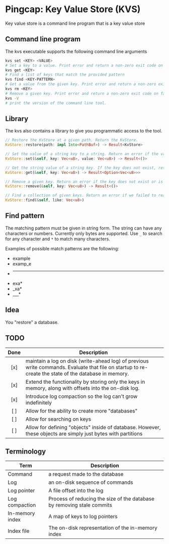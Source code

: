 # Pingcap: Key Value Store (KVS)

Key value store is a command line program that is a key value store

## Command line program

The kvs executable supports the following command line arguments

```bash
kvs set <KEY> <VALUE>
# Set a key to a value. Print error and return a non-zero exit code on failure.
kvs get <KEY>
# Find a list of keys that match the provided pattern
kvs find <KEY-PATTERN>
# Get a value from the given key. Print error and return a non-zero exit code on failure.
kvs rm <KEY>
# Remove a given key. Print error and return a non-zero exit code on failure.
kvs -V
# print the version of the command line tool.
```

## Library

The kvs also contains a library to give you programmatic access to the tool.

```rust
// Restore the KvStore at a given path. Return the KvStore.
KvStore::restore(path: impl Into<PathBuf>) -> Result<KvStore>

// Set the value of a string key to a string. Return an error if the value is not written successfully.
KvStore::set(&self, key: Vec<u8>, value: Vec<u8>) -> Result<()>

// Get the string value of a string key. If the key does not exist, return None. Return an error if the value is not read successfully.
KvStore::get(&self, key: Vec<u8>) -> Result<Option<Vec<u8>>>

// Remove a given key. Return an error if the key does not exist or is not removed successfully.
KvStore::remove(&self, key: Vec<u8>) -> Result<()>

// Find a collection of given keys. Return an error if we failed to read successfully
KvStore::find(&self, like: Vec<u8>)
```

## Find pattern

The matching pattern must be given in string form. The string can have any characters
or numbers. Currently only bytes are supported. Use `_` to search for any character
and `*` to match many characters.

Examples of possible match patterns are the following:

- example
- examp_e
- ___
- exa*
- _xa*
- ___*

## Idea

You "restore" a database.

## TODO

| Done  | Description                                                                                                                                          |
| :---: | ---------------------------------------------------------------------------------------------------------------------------------------------------- |
|  [x]  | maintain a log on disk (write-ahead log) of previous write commands. Evaluate that file on startup to re-create the state of the database in memory. |
|  [x]  | Extend the functionality by storing only the keys in memory, along with offsets into the on-disk log.                                                |
|  [x]  | Introduce log compaction so the log can't grow indefinitely                                                                                          |
|  [ ]  | Allow for the ability to create more "databases"                                                                                                     |
|  [ ]  | Allow for searching on keys                                                                                                                          |
|  [ ]  | Allow for defining "objects" inside of database. However, these objects are simply just bytes with partitions                                        |

## Terminology

| Term            | Description                                                            |
| --------------- | ---------------------------------------------------------------------- |
| Command         | a request made to the database                                         |
| Log             | an on-disk sequence of commands                                        |
| Log pointer     | A file offset into the log                                             |
| Log compaction  | Process of reducing the size of the database by removing stale commits |
| In-memory index | A map of keys to log pointers                                          |
| Index file      | The on-disk representation of the in-memory index                      |
